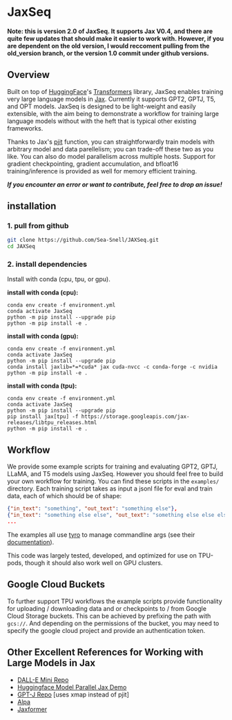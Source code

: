 # JaxSeq

**Note: this is version 2.0 of JaxSeq. It supports Jax V0.4, and there are quite few updates that should make it easier to work with. However, if you are dependent on the old version, I would reccoment pulling from the old_version branch, or the version 1.0 commit under github versions.**

## Overview

Built on top of [HuggingFace](https://huggingface.co)'s [Transformers](https://github.com/huggingface/transformers) library, JaxSeq enables training very large language models in [Jax](https://jax.readthedocs.io/en/latest/). Currently it supports GPT2, GPTJ, T5, and OPT models. JaxSeq is designed to be light-weight and easily extensible, with the aim being to demonstrate a workflow for training large language models without with the heft that is typical other existing frameworks.

Thanks to Jax's [pjit](https://jax.readthedocs.io/en/latest/jax.experimental.pjit.html) function, you can straightforwardly train models with arbitrary model and data parellelism; you can trade-off these two as you like. You can also do model parallelism across multiple hosts. Support for gradient checkpointing, gradient accumulation, and bfloat16 training/inference is provided as well for memory efficient training.

***If you encounter an error or want to contribute, feel free to drop an issue!***

## installation

### **1. pull from github**

``` bash
git clone https://github.com/Sea-Snell/JAXSeq.git
cd JAXSeq
```

### **2. install dependencies**

Install with conda (cpu, tpu, or gpu).

**install with conda (cpu):**
``` shell
conda env create -f environment.yml
conda activate JaxSeq
python -m pip install --upgrade pip
python -m pip install -e .
```

**install with conda (gpu):**
``` shell
conda env create -f environment.yml
conda activate JaxSeq
python -m pip install --upgrade pip
conda install jaxlib=*=*cuda* jax cuda-nvcc -c conda-forge -c nvidia
python -m pip install -e .
```

**install with conda (tpu):**
``` shell
conda env create -f environment.yml
conda activate JaxSeq
python -m pip install --upgrade pip
pip install jax[tpu] -f https://storage.googleapis.com/jax-releases/libtpu_releases.html
python -m pip install -e .
```

## Workflow

We provide some example scripts for training and evaluating GPT2, GPTJ, LLaMA, and T5 models using JaxSeq. However you should feel free to build your own workflow for training. You can find these scripts in the `examples/` directory. Each training script takes as input a jsonl file for eval and train data, each of which should be of shape:
``` json
{"in_text": "something", "out_text": "something else"}, 
{"in_text": "something else else", "out_text": "something else else else"}, 
...
```

The examples all use [tyro](https://github.com/brentyi/tyro) to manage commandline args (see their [documentation](https://brentyi.github.io/tyro)).

This code was largely tested, developed, and optimized for use on TPU-pods, though it should also work well on GPU clusters.

## Google Cloud Buckets

To further support TPU workflows the example scripts provide functionality for uploading / downloading data and or checkpoints to / from Google Cloud Storage buckets. This can be achieved by prefixing the path with `gcs://`. And depending on the permissions of the bucket, you may need to specify the google cloud project and provide an authentication token.


## Other Excellent References for Working with Large Models in Jax

* [DALL-E Mini Repo](https://t.co/BlM8e66utJ)
* [Huggingface Model Parallel Jax Demo](https://t.co/eGscnvtNDR)
* [GPT-J Repo](https://github.com/kingoflolz/mesh-transformer-jax) [uses xmap instead of pjit]
* [Alpa](https://github.com/alpa-projects/alpa)
* [Jaxformer](https://github.com/salesforce/jaxformer)
